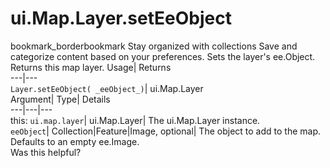  
#  ui.Map.Layer.setEeObject
bookmark_borderbookmark Stay organized with collections  Save and categorize content based on your preferences.
Sets the layer's ee.Object. 
Returns this map layer.
Usage| Returns  
---|---  
`Layer.setEeObject( _eeObject_)`| ui.Map.Layer  
Argument| Type| Details  
---|---|---  
this: `ui.map.layer`| ui.Map.Layer| The ui.Map.Layer instance.  
`eeObject`| Collection|Feature|Image, optional| The object to add to the map. Defaults to an empty ee.Image.  
Was this helpful?
